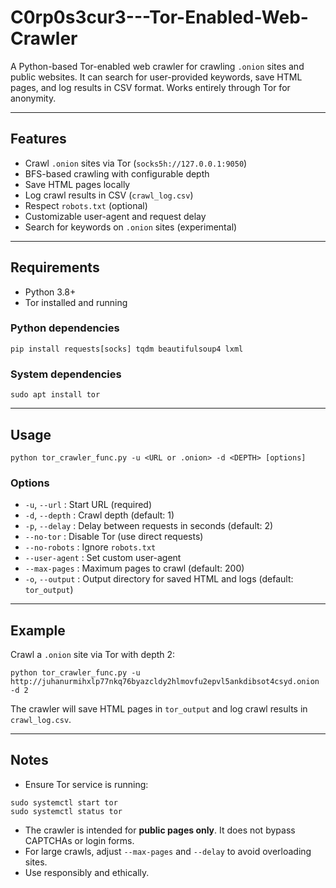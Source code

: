 # C0rp0s3cur3---Tor-Enabled-Web-Crawler
A Python-based Tor-enabled web crawler for crawling `.onion` sites and public websites. It can search for user-provided keywords, save HTML pages, and log results in CSV format. Works entirely through Tor for anonymity.

---

## Features

- Crawl `.onion` sites via Tor (`socks5h://127.0.0.1:9050`)
- BFS-based crawling with configurable depth
- Save HTML pages locally
- Log crawl results in CSV (`crawl_log.csv`)
- Respect `robots.txt` (optional)
- Customizable user-agent and request delay
- Search for keywords on `.onion` sites (experimental)

---

## Requirements

- Python 3.8+
- Tor installed and running

### Python dependencies

```
pip install requests[socks] tqdm beautifulsoup4 lxml
```

### System dependencies

```
sudo apt install tor
```

---

## Usage

```
python tor_crawler_func.py -u <URL or .onion> -d <DEPTH> [options]
```

### Options
- `-u`, `--url` : Start URL (required)
- `-d`, `--depth` : Crawl depth (default: 1)
- `-p`, `--delay` : Delay between requests in seconds (default: 2)
- `--no-tor` : Disable Tor (use direct requests)
- `--no-robots` : Ignore `robots.txt`
- `--user-agent` : Set custom user-agent
- `--max-pages` : Maximum pages to crawl (default: 200)
- `-o`, `--output` : Output directory for saved HTML and logs (default: `tor_output`)

---
## Example

Crawl a `.onion` site via Tor with depth 2:

```
python tor_crawler_func.py -u http://juhanurmihxlp77nkq76byazcldy2hlmovfu2epvl5ankdibsot4csyd.onion -d 2
```
The crawler will save HTML pages in `tor_output` and log crawl results in `crawl_log.csv`.

---
## Notes

- Ensure Tor service is running:

```
sudo systemctl start tor
sudo systemctl status tor
```

- The crawler is intended for **public pages only**. It does not bypass CAPTCHAs or login forms.
- For large crawls, adjust `--max-pages` and `--delay` to avoid overloading sites.
- Use responsibly and ethically.
